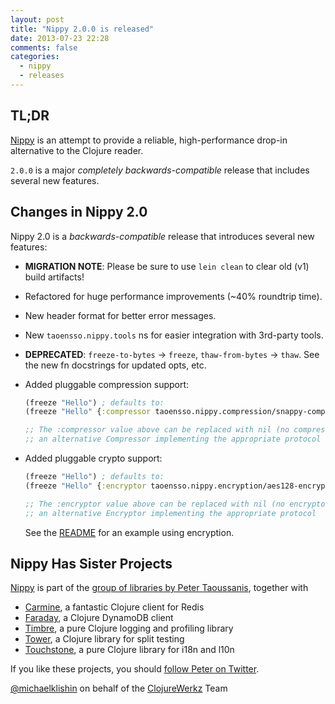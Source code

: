```yaml
---
layout: post
title: "Nippy 2.0.0 is released"
date: 2013-07-23 22:28
comments: false
categories:
  - nippy
  - releases
---
```


## TL;DR

[Nippy](https://github.com/ptaoussanis/nippy) is an attempt to provide a reliable, high-performance drop-in alternative to the Clojure reader.

`2.0.0` is a major *completely backwards-compatible* release that includes several
new features.


## Changes in Nippy 2.0

Nippy 2.0 is a *backwards-compatible* release that introduces several new features:

  * **MIGRATION NOTE**: Please be sure to use `lein clean` to clear old (v1) build artifacts!
  * Refactored for huge performance improvements (~40% roundtrip time).
  * New header format for better error messages.
  * New `taoensso.nippy.tools` ns for easier integration with 3rd-party tools.

  * **DEPRECATED**: `freeze-to-bytes` -> `freeze`, `thaw-from-bytes` -> `thaw`.
    See the new fn docstrings for updated opts, etc.

  * Added pluggable compression support:

    ```clojure
    (freeze "Hello") ; defaults to:
    (freeze "Hello" {:compressor taoensso.nippy.compression/snappy-compressor})

    ;; The :compressor value above can be replaced with nil (no compressor) or
    ;; an alternative Compressor implementing the appropriate protocol
    ```

  * Added pluggable crypto support:

    ```clojure
    (freeze "Hello") ; defaults to:
    (freeze "Hello" {:encryptor taoensso.nippy.encryption/aes128-encryptor}

    ;; The :encryptor value above can be replaced with nil (no encryptor) or
    ;; an alternative Encryptor implementing the appropriate protocol
    ```

    See the [README](https://github.com/ptaoussanis/nippy#encryption-currently-in-alpha) for an example using encryption.



## Nippy Has Sister Projects

[Nippy](https://github.com/ptaoussanis/nippy) is part of the [group of libraries by Peter Taoussanis](https://www.taoensso.com/clojure-libraries), together with

 * [Carmine](https://github.com/ptaoussanis/carmine), a fantastic Clojure client for Redis
 * [Faraday](https://github.com/ptaoussanis/faraday), a Clojure DynamoDB client
 * [Timbre](https://github.com/ptaoussanis/timbre), a pure Clojure logging and profiling library
 * [Tower](https://github.com/ptaoussanis/touchstone), a Clojure library for split testing
 * [Touchstone](https://github.com/ptaoussanis/tower), a pure Clojure library for i18n and l10n

If you like these projects, you should [follow Peter on Twitter](http://twitter.com/ptaoussanis).


[@michaelklishin](http://twitter.com/michaelklishin) on behalf of the [ClojureWerkz](http://clojurewerkz.org) Team
